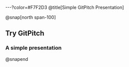 ---?color=#F7F2D3
@title[Simple GitPitch Presentation]

@snap[north span-100]
## Try GitPitch
### A simple presentation
@snapend
